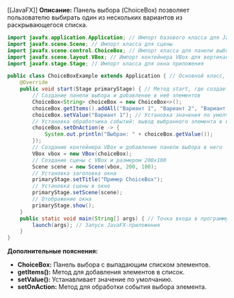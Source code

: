 [[JavaFX]]
**Описание:** Панель выбора (ChoiceBox) позволяет пользователю выбирать один из нескольких вариантов из раскрывающегося списка.

```java ignore
import javafx.application.Application; // Импорт базового класса для JavaFX-приложений
import javafx.scene.Scene; // Импорт класса для сцены
import javafx.scene.control.ChoiceBox; // Импорт класса для панели выбора
import javafx.scene.layout.VBox; // Импорт контейнера VBox для вертикальной раскладки элементов
import javafx.stage.Stage; // Импорт класса для окна приложения

public class ChoiceBoxExample extends Application { // Основной класс, который наследуется от Application
    @Override
    public void start(Stage primaryStage) { // Метод start, где создается интерфейс приложения
        // Создание панели выбора и добавление в неё элементов
        ChoiceBox<String> choiceBox = new ChoiceBox<>();
        choiceBox.getItems().addAll("Вариант 1", "Вариант 2", "Вариант 3"); // Добавление элементов в список
        choiceBox.setValue("Вариант 1"); // Установка значения по умолчанию
        // Установка обработчика событий: вывод выбранного элемента в консоль при изменении
        choiceBox.setOnAction(e -> {
            System.out.println("Выбран: " + choiceBox.getValue());
        });
        // Создание контейнера VBox и добавление панели выбора в него
        VBox vbox = new VBox(choiceBox);
        // Создание сцены с VBox и размером 200x100
        Scene scene = new Scene(vbox, 200, 100);
        // Установка заголовка окна
        primaryStage.setTitle("Пример ChoiceBox");
        // Установка сцены в окно
        primaryStage.setScene(scene);
        // Отображение окна
        primaryStage.show();
    }
    public static void main(String[] args) { // Точка входа в программу
        launch(args); // Запуск JavaFX-приложения
    }
}
```

**Дополнительные пояснения:**

- **ChoiceBox:** Панель выбора с выпадающим списком элементов.
- **getItems():** Метод для добавления элементов в список.
- **setValue():** Устанавливает значение по умолчанию.
- **setOnAction:** Метод для обработки события выбора элемента.